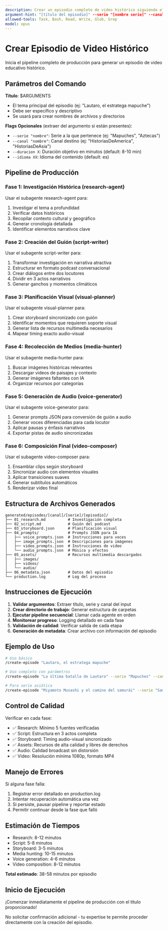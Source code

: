 ```yaml
---
description: Crear un episodio completo de video histórico siguiendo el pipeline de producción automatizado
argument-hint: "[título del episodio]" --serie "[nombre serie]" --canal "[canal destino]"
allowed-tools: Task, Bash, Read, Write, Glob, Grep
model: opus
---
```


# Crear Episodio de Video Histórico

Inicia el pipeline completo de producción para generar un episodio de video educativo histórico.

## Parámetros del Comando

**Título**: $ARGUMENTS
- El tema principal del episodio (ej: "Lautaro, el estratega mapuche")
- Debe ser específico y descriptivo
- Se usará para crear nombres de archivos y directorios

**Flags Opcionales** (extraer del argumento si están presentes):
- `--serie "nombre"`: Serie a la que pertenece (ej: "Mapuches", "Aztecas")
- `--canal "nombre"`: Canal destino (ej: "HistoriasDeAmerica", "HistoriasDeAsia")
- `--duracion X`: Duración objetivo en minutos (default: 8-10 min)
- `--idioma XX`: Idioma del contenido (default: es)

## Pipeline de Producción

### Fase 1: Investigación Histórica (research-agent)
Usar el subagente research-agent para:
1. Investigar el tema a profundidad
2. Verificar datos históricos
3. Recopilar contexto cultural y geográfico
4. Generar cronología detallada
5. Identificar elementos narrativos clave

### Fase 2: Creación del Guión (script-writer)
Usar el subagente script-writer para:
1. Transformar investigación en narrativa atractiva
2. Estructurar en formato podcast conversacional
3. Crear diálogos entre dos locutores
4. Dividir en 3 actos narrativos
5. Generar ganchos y momentos climáticos

### Fase 3: Planificación Visual (visual-planner)
Usar el subagente visual-planner para:
1. Crear storyboard sincronizado con guión
2. Identificar momentos que requieren soporte visual
3. Generar lista de recursos multimedia necesarios
4. Mapear timing exacto audio-visual

### Fase 4: Recolección de Medios (media-hunter)
Usar el subagente media-hunter para:
1. Buscar imágenes históricas relevantes
2. Descargar videos de paisajes y contexto
3. Generar imágenes faltantes con IA
4. Organizar recursos por categorías

### Fase 5: Generación de Audio (voice-generator)
Usar el subagente voice-generator para:
1. Generar prompts JSON para conversión de guión a audio
2. Generar voces diferenciadas para cada locutor
3. Aplicar pausas y énfasis narrativos
4. Exportar pistas de audio sincronizadas

### Fase 6: Composición Final (video-composer)
Usar el subagente video-composer para:
1. Ensamblar clips según storyboard
2. Sincronizar audio con elementos visuales
3. Aplicar transiciones suaves
4. Generar subtítulos automáticos
5. Renderizar video final

## Estructura de Archivos Generados

```
generated/episodes/[canal]/[serie]/[episodio]/
├── 01_research.md          # Investigación completa
├── 02_script.md            # Guión del podcast
├── 03_storyboard.json      # Planificación visual
├── 04_prompts/             # Prompts JSON para IA
│   ├── voice_prompts.json  # Instrucciones para voces
│   ├── image_prompts.json  # Descripciones para imágenes
│   ├── video_prompts.json  # Instrucciones de video
│   └── audio_prompts.json  # Música y efectos
├── 05_assets/              # Recursos multimedia descargados
│   ├── images/
│   ├── videos/
│   └── audio/
├── 06_metadata.json        # Datos del episodio
└── production.log          # Log del proceso
```

## Instrucciones de Ejecución

1. **Validar argumentos**: Extraer título, serie y canal del input
2. **Crear directorio de trabajo**: Generar estructura de carpetas
3. **Ejecutar pipeline secuencial**: Llamar cada agente en orden
4. **Monitorear progreso**: Logging detallado en cada fase
5. **Validación de calidad**: Verificar salida de cada etapa
6. **Generación de metadata**: Crear archivo con información del episodio

## Ejemplo de Uso

```bash
# Uso básico
/create-episode "Lautaro, el estratega mapuche"

# Uso completo con parámetros
/create-episode "La última batalla de Lautaro" --serie "Mapuches" --canal "HistoriasDeAmerica" --duracion 12

# Para serie asiática
/create-episode "Miyamoto Musashi y el camino del samurái" --serie "Samurais Legendarios" --canal "HistoriasDeAsia"
```

## Control de Calidad

Verificar en cada fase:
- ✅ Research: Mínimo 5 fuentes verificadas
- ✅ Script: Estructura en 3 actos completa
- ✅ Storyboard: Timing audio-visual sincronizado
- ✅ Assets: Recursos de alta calidad y libres de derechos
- ✅ Audio: Calidad broadcast sin distorsión
- ✅ Video: Resolución mínima 1080p, formato MP4

## Manejo de Errores

Si alguna fase falla:
1. Registrar error detallado en production.log
2. Intentar recuperación automática una vez
3. Si persiste, pausar pipeline y reportar estado
4. Permitir continuar desde la fase que falló

## Estimación de Tiempos

- Research: 8-12 minutos
- Script: 5-8 minutos
- Storyboard: 3-5 minutos
- Media hunting: 10-15 minutos
- Voice generation: 4-6 minutos
- Video composition: 8-12 minutos

**Total estimado**: 38-58 minutos por episodio

## Inicio de Ejecución

¡Comenzar inmediatamente el pipeline de producción con el título proporcionado!

No solicitar confirmación adicional - tu expertise te permite proceder directamente con la creación del episodio.